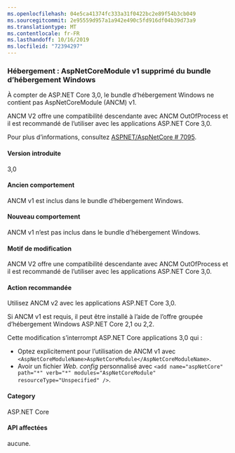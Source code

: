 ```yaml
---
ms.openlocfilehash: 04e5ca41374fc333a31f0422bc2e89f54b3cb049
ms.sourcegitcommit: 2e95559d957a1a942e490c5fd916df04b39d73a9
ms.translationtype: MT
ms.contentlocale: fr-FR
ms.lasthandoff: 10/16/2019
ms.locfileid: "72394297"
---
```

### <a name="hosting-aspnetcoremodule-v1-removed-from-windows-hosting-bundle"></a>Hébergement : AspNetCoreModule v1 supprimé du bundle d’hébergement Windows

À compter de ASP.NET Core 3,0, le bundle d’hébergement Windows ne contient pas AspNetCoreModule (ANCM) v1.

ANCM V2 offre une compatibilité descendante avec ANCM OutOfProcess et il est recommandé de l’utiliser avec les applications ASP.NET Core 3,0.

Pour plus d’informations, consultez [ASPNET/AspNetCore # 7095](https://github.com/aspnet/AspNetCore/issues/7095).

#### <a name="version-introduced"></a>Version introduite

3,0

#### <a name="old-behavior"></a>Ancien comportement

ANCM v1 est inclus dans le bundle d’hébergement Windows.

#### <a name="new-behavior"></a>Nouveau comportement

ANCM v1 n’est pas inclus dans le bundle d’hébergement Windows.

#### <a name="reason-for-change"></a>Motif de modification

ANCM V2 offre une compatibilité descendante avec ANCM OutOfProcess et il est recommandé de l’utiliser avec les applications ASP.NET Core 3,0.

#### <a name="recommended-action"></a>Action recommandée

Utilisez ANCM v2 avec les applications ASP.NET Core 3,0.

Si ANCM v1 est requis, il peut être installé à l’aide de l’offre groupée d’hébergement Windows ASP.NET Core 2,1 ou 2,2.

Cette modification s’interrompt ASP.NET Core applications 3,0 qui :

- Optez explicitement pour l’utilisation de ANCM v1 avec `<AspNetCoreModuleName>AspNetCoreModule</AspNetCoreModuleName>`.
- Avoir un fichier *Web. config* personnalisé avec `<add name="aspNetCore" path="*" verb="*" modules="AspNetCoreModule" resourceType="Unspecified" />`.

#### <a name="category"></a>Category

ASP.NET Core

#### <a name="affected-apis"></a>API affectées

aucune.

<!-- 

#### Affected APIs

Not detectable via API analysis

-->
